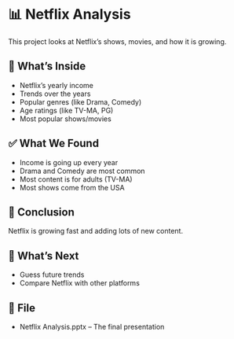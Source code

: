 # 📊 Netflix Analysis

This project looks at Netflix’s shows, movies, and how it is growing.

## 📌 What’s Inside
- Netflix’s yearly income
- Trends over the years
- Popular genres (like Drama, Comedy)
- Age ratings (like TV-MA, PG)
- Most popular shows/movies

## ✅ What We Found
- Income is going up every year
- Drama and Comedy are most common
- Most content is for adults (TV-MA)
- Most shows come from the USA

## 🧠 Conclusion
Netflix is growing fast and adding lots of new content.

## 🔮 What’s Next
- Guess future trends
- Compare Netflix with other platforms

## 📁 File
- Netflix Analysis.pptx – The final presentation
